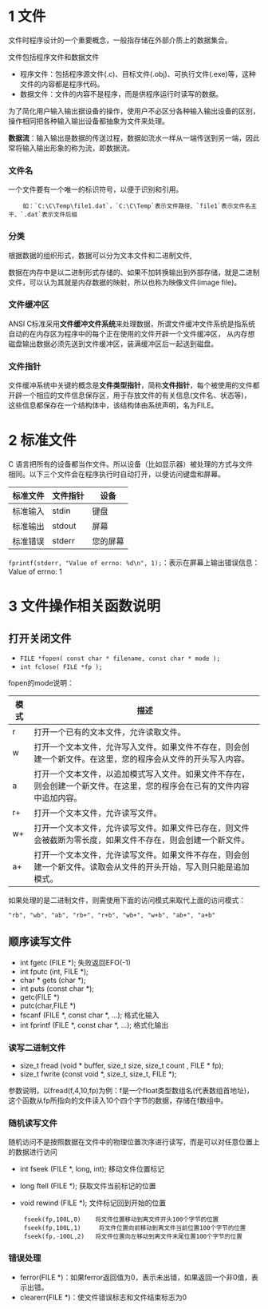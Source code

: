 # 1 文件

文件时程序设计的一个重要概念，一般指存储在外部介质上的数据集合。

文件包括程序文件和数据文件

- 程序文件：包括程序源文件(.c)、目标文件(.obj)、可执行文件(.exe)等，这种文件的内容都是程序代码。
- 数据文件：文件的内容不是程序，而是供程序运行时读写的数据。

为了简化用户输入输出据设备的操作，使用户不必区分各种输入输出设备的区别，操作相同把各种输入输出设备都抽象为文件来处理。

**数据流**：输入输出是数据的传送过程，数据如流水一样从一端传送到另一端，因此常将输入输出形象的称为流，即数据流。

### 文件名

一个文件要有一个唯一的标识符号，以便于识别和引用。


        如：`C:\C\Temp\file1.dat`，`C:\C\Temp`表示文件路径、`file1`表示文件名主干、`.dat`表示文件后缀


### 分类

根据数据的组织形式，数据可以分为文本文件和二进制文件,

数据在内存中是以二进制形式存储的、如果不加转换输出到外部存储，就是二进制文件，可以认为其就是内存数据的映射，所以也称为映像文件(image file)。

### 文件缓冲区


ANSI C标准采用**文件缓冲文件系统**来处理数据，所谓文件缓冲文件系统是指系统自动的在内存区为程序中的每个正在使用的文件开辟一个文件缓冲区，
从内存想磁盘输出数据必须先送到文件缓冲区，装满缓冲区后一起送到磁盘。


### 文件指针

文件缓冲系统中关键的概念是**文件类型指针**，简称**文件指针**，每个被使用的文件都开辟一个相应的文件信息保存区，用于存放文件的有关信息(文件名、状态等)，
这些信息都保存在一个结构体中，该结构体由系统声明，名为FILE。

# 2 标准文件

C 语言把所有的设备都当作文件。所以设备（比如显示器）被处理的方式与文件相同。以下三个文件会在程序执行时自动打开，以便访问键盘和屏幕。

标准文件	|   文件指针	|   设备
---|--|---
标准输入	|   stdin   |   	键盘
标准输出	|   stdout	|   屏幕
标准错误	|   stderr	|   您的屏幕

`fprintf(stderr, "Value of errno: %d\n", 1);`：表示在屏幕上输出错误信息：Value of errno: 1

# 3 文件操作相关函数说明

## 打开关闭文件

- `FILE *fopen( const char * filename, const char * mode );`
- `int fclose( FILE *fp );`

fopen的mode说明：

模式	| 描述
--- | ---
r	 | 打开一个已有的文本文件，允许读取文件。
w	 | 打开一个文本文件，允许写入文件。如果文件不存在，则会创建一个新文件。在这里，您的程序会从文件的开头写入内容。
a	 | 打开一个文本文件，以追加模式写入文件。如果文件不存在，则会创建一个新文件。在这里，您的程序会在已有的文件内容中追加内容。
r+	 | 打开一个文本文件，允许读写文件。
w+	 | 打开一个文本文件，允许读写文件。如果文件已存在，则文件会被截断为零长度，如果文件不存在，则会创建一个新文件。
a+	 | 打开一个文本文件，允许读写文件。如果文件不存在，则会创建一个新文件。读取会从文件的开头开始，写入则只能是追加模式。

如果处理的是二进制文件，则需使用下面的访问模式来取代上面的访问模式：

    "rb", "wb", "ab", "rb+", "r+b", "wb+", "w+b", "ab+", "a+b"

## 顺序读写文件

- int    fgetc (FILE *);        失败返回EFO(-1)
- int    fputc (int, FILE *);
- char * gets (char *);
- int    puts (const char *);
- getc(FILE *)
- putc(char,FILE *)
- fscanf (FILE *, const char *, ...);   格式化输入
- int fprintf (FILE *, const char *, ...); 格式化输出


### 读写二进制文件

- size_t fread (void * buffer, size_t size, size_t count , FILE * fp); 
- size_t fwrite (const void *, size_t, size_t, FILE *);

参数说明，以fread(f,4,10,fp)为例：f是一个float类型数组名(代表数组首地址)，这个函数从fp所指向的文件读入10个四个字节的数据，存储在f数组中。


### 随机读写文件

随机访问不是按照数据在文件中的物理位置次序进行读写，而是可以对任意位置上的数据进行访问

-  int    fseek (FILE *, long, int); 移动文件位置标记
-  long   ftell (FILE *);   获取文件当前标记的位置
-  void   rewind (FILE *);  文件标记回到开始的位置

        fseek(fp,100L,0)    将文件位置移动到离文件开头100个字节的位置
        fseek(fp,100L,1)     将文件位置向前移动到离文件当前位置100个字节的位置
        fseek(fp,-100L,2)   将文件位置向左移动到离文件末尾位置100个字节的位置

### 错误处理

- ferror(FILE *)：如果ferror返回值为0，表示未出错，如果返回一个非0值，表示出错。
- clearerr(FILE *)：使文件错误标志和文件结束标志为0
